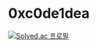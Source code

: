 # 0xc0de1dea
[![Solved.ac
프로필](http://mazassumnida.wtf/api/v2/generate_badge?boj={0xc0de1dea})](https://solved.ac/{handle})
